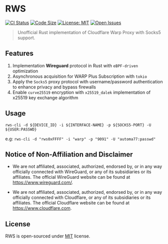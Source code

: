 # RWS

[![CI Status](https://github.com/AUTOM77/RWS/workflows/ci/badge.svg)](https://github.com/AUTOM77/RWS/actions?query=workflow:ci)
[![Code Size](https://img.shields.io/github/languages/code-size/AUTOM77/RWS)](.)
[![License: MIT](https://img.shields.io/badge/License-MIT-blue.svg)](./LICENSE)
[![Open Issues](https://img.shields.io/github/issues/AUTOM77/RWS)](https://github.com/AUTOM77/RWS/issues)

> Unofficial Rust implementation of Cloudflare Warp Proxy with Socks5 support.

## Features

1. Implementation **Wireguard** protocol in Rust with `eBPF-driven` optimization
2. Asynchronous acquisition for WARP Plus Subscription with `tokio`
3. Apply the `Socks5` proxy protocol with username/password authentication to enhance privacy and bypass firewalls
4. Enable `curve25519` encryption with `x25519_dalek` implementation of x25519 key exchange algorithm

## Usage

`rws-cli -d ${DEVICE_ID} -i ${INTERFACE-NAME} -p ${SOCKS5-PORT} -U ${USER:PASSWD}`

e.g:
`rws-cli -d "rws0xFFFF" -i "warp" -p "9091" -U "automa77:passwd" `

## Notice of Non-Affiliation and Disclaimer

- We are not affiliated, associated, authorized, endorsed by, or in any way officially connected with WireGuard, or any of its subsidiaries or its affiliates. The official WireGuard website can be found at <https://www.wireguard.com/>.

- We are not affiliated, associated, authorized, endorsed by, or in any way officially connected with Cloudflare, or any of its subsidiaries or its affiliates. The official Cloudflare website can be found at <https://www.cloudflare.com>.

## License

RWS is open-sourced under [MIT](./LICENSE) license.